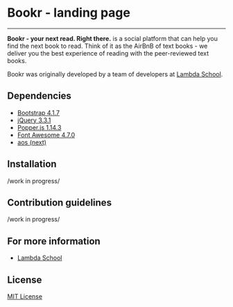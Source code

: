 # Bookr - landing page


-----------------

**Bookr - your next read. Right there.** is a social platform that can help you find the next book to read. Think of it as the AirBnB of text books - we deliver you the best experience of reading with the peer-reviewed text books.

Bookr was originally developed by a team of developers at [Lambda School](https://github.com/LambdaSchool).

## Dependencies

* [Bootstrap 4.1.7](https://getbootstrap.com)
* [jQuery 3.3.1](http://jquery.com)
* [Popper.js 1.14.3](https://popper.js.org)
* [Font Awesome 4.7.0](https://fontawesome.com)
* [aos (next)](https://github.com/michalsnik/aos)

## Installation

/work in progress/

## Contribution guidelines

/work in progress/

## For more information

* [Lambda School](https://lambdaschool.com)

## License

[MIT License](LICENSE)